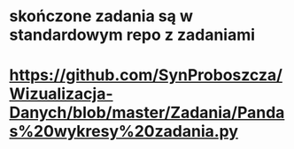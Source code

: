 # skończone zadania są w standardowym repo z zadaniami
# https://github.com/SynProboszcza/Wizualizacja-Danych/blob/master/Zadania/Pandas%20wykresy%20zadania.py
